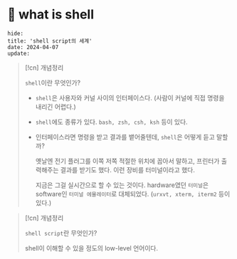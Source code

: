 # 󰏢 what is shell

```
hide:
title: 'shell script의 세계'
date: 2024-04-07
update:
```

> [!cn] 개념정리
>
> `shell`이란 무엇인가?
>
> - `shell`은 사용자와 커널 사이의 인터페이스다. (사람이 커널에 직접 명령을 내리긴 어렵다.)
> - `shell`에도 종류가 있다. `bash, zsh, csh, ksh` 등이 있다.
> - 인터페이스라면 명령을 받고 결과를 뱉어줄텐데, `shell`은 어떻게 듣고 말할까?
>
>   옛날엔 전기 플러그를 이쪽 저쪽 적절한 위치에 꼽아서 말하고, 프린터가 출력해주는 결과를 받기도 했다. 이런
>   장비를 터미널이라고 했다.
>
>   지금은 그걸 실시간으로 할 수 있는 것이다. hardware였던 `터미널`은 software인 `터미널 에뮬레이터`로
>   대체되었다. (`urxvt, xterm, iterm2` 등이 있다.)


> [!cn] 개념정리
>
> `shell script`란 무엇인가?
>
> shell이 이해할 수 있을 정도의 low-level 언어이다.
